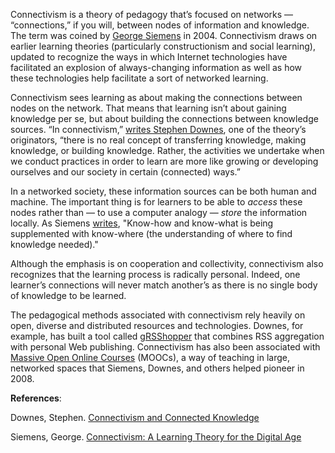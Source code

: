 Connectivism is a theory of pedagogy that’s focused on networks — “connections,” if you will, between nodes of information and knowledge. The term was coined by [George Siemens](http://www.elearnspace.org/Articles/connectivism.htm) in 2004. Connectivism draws on earlier learning theories (particularly constructionism and social learning), updated to recognize the ways in which Internet technologies have facilitated an explosion of always-changing information as well as how these technologies help facilitate a sort of networked learning.

Connectivism sees learning as about making the connections between nodes on the network. That means that learning isn’t about gaining knowledge per se, but about building the connections between knowledge sources. “In connectivism,” [writes Stephen Downes](http://halfanhour.blogspot.com/2007/02/what-connectivism-is.html), one of the theory’s originators, “there is no real concept of transferring knowledge, making knowledge, or building knowledge. Rather, the activities we undertake when we conduct practices in order to learn are more like growing or developing ourselves and our society in certain (connected) ways.”

In a networked society, these information sources can be both human and machine. The important thing is for learners to be able to *access* these nodes rather than — to use a computer analogy — *store* the information locally. As Siemens [writes](http://www.elearnspace.org/Articles/connectivism.htm), "Know-how and know-what is being supplemented with know-where (the understanding of where to find knowledge needed)."

Although the emphasis is on cooperation and collectivity, connectivism also recognizes that the learning process is radically personal. Indeed, one learner’s connections will never match another’s as there is no single body of knowledge to be learned.

The pedagogical methods associated with connectivism rely heavily on open, diverse and distributed resources and technologies. Downes, for example, has built a tool called [gRSShopper](http://grsshopper.downes.ca/) that combines RSS aggregation with personal Web publishing. Connectivism has also been associated with [Massive Open Online Courses](http://mooc.ca/) (MOOCs), a way of teaching in large, networked spaces that Siemens, Downes, and others helped pioneer in 2008.

**References**:  

Downes, Stephen. [Connectivism and Connected Knowledge](http://www.downes.ca/files/Connective_Knowledge-19May2012.pdf)

Siemens, George. [Connectivism: A Learning Theory for the Digital Age](http://www.itdl.org/Journal/Jan_05/article01.htm)